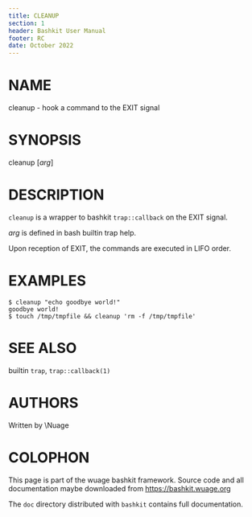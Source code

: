 ```yaml
---
title: CLEANUP
section: 1
header: Bashkit User Manual
footer: RC
date: October 2022
---
```


# NAME

cleanup - hook a command to the EXIT signal

# SYNOPSIS

cleanup [*arg*]

# DESCRIPTION

`cleanup` is a wrapper to bashkit `trap::callback` on the EXIT signal.

*arg* is defined in bash builtin trap help.

Upon reception of EXIT, the commands are executed in LIFO order.

# EXAMPLES

    $ cleanup "echo goodbye world!"
    goodbye world!
    $ touch /tmp/tmpfile && cleanup 'rm -f /tmp/tmpfile'

# SEE ALSO

builtin `trap`, `trap::callback(1)`

# AUTHORS
Written by \\Nuage

# COLOPHON
This page is part of the wuage bashkit framework. Source code and all
documentation maybe downloaded from <https://bashkit.wuage.org>

The `doc` directory distributed with `bashkit` contains full documentation.
